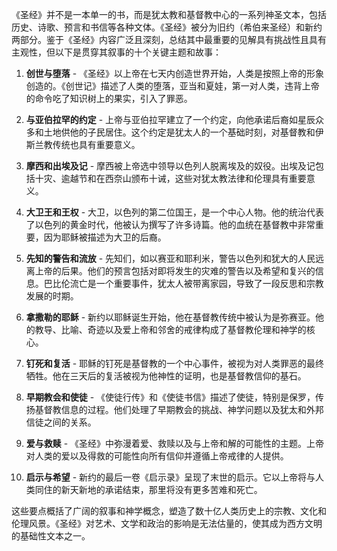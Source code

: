 《圣经》并不是一本单一的书，而是犹太教和基督教中心的一系列神圣文本，包括历史、诗歌、预言和书信等各种文体。《圣经》被分为旧约（希伯来圣经）和新约两部分。鉴于《圣经》内容广泛且深刻，总结其中最重要的见解具有挑战性且具有主观性，但以下是贯穿其叙事的十个关键主题和故事：

1. **创世与堕落** - 《圣经》以上帝在七天内创造世界开始，人类是按照上帝的形象创造的。《创世记》描述了人类的堕落，亚当和夏娃，第一对人类，违背上帝的命令吃了知识树上的果实，引入了罪恶。

2. **与亚伯拉罕的约定** - 上帝与亚伯拉罕建立了一个约定，向他承诺后裔如星辰众多和土地供他的子民居住。这个约定是犹太人的一个基础时刻，对基督教和伊斯兰教传统也具有重要意义。

3. **摩西和出埃及记** - 摩西被上帝选中领导以色列人脱离埃及的奴役。出埃及记包括十灾、逾越节和在西奈山颁布十诫，这些对犹太教法律和伦理具有重要意义。

4. **大卫王和王权** - 大卫，以色列的第二位国王，是一个中心人物。他的统治代表了以色列的黄金时代，他被认为撰写了许多诗篇。他的血统在基督教中非常重要，因为耶稣被描述为大卫的后裔。

5. **先知的警告和流放** - 先知们，如以赛亚和耶利米，警告以色列和犹大的人民远离上帝的后果。他们的预言包括对即将发生的灾难的警告以及希望和复兴的信息。巴比伦流亡是一个重要事件，犹太人被带离家园，导致了一段反思和宗教发展的时期。

6. **拿撒勒的耶稣** - 新约以耶稣诞生开始，他在基督教传统中被认为是弥赛亚。他的教导、比喻、奇迹以及爱上帝和邻舍的戒律构成了基督教伦理和神学的核心。

7. **钉死和复活** - 耶稣的钉死是基督教的一个中心事件，被视为对人类罪恶的最终牺牲。他在三天后的复活被视为他神性的证明，也是基督教信仰的基石。

8. **早期教会和使徒** - 《使徒行传》和《使徒书信》描述了使徒，特别是保罗，传扬基督教信息的过程。他们处理了早期教会的挑战、神学问题以及犹太和外邦信徒之间的关系。

9. **爱与救赎** - 《圣经》中弥漫着爱、救赎以及与上帝和解的可能性的主题。上帝对人类的爱以及得救的可能性向所有信仰并遵循上帝戒律的人提供。

10. **启示与希望** - 新约的最后一卷《启示录》呈现了末世的启示。它以上帝将与人类同住的新天新地的承诺结束，那里将没有更多苦难和死亡。

这些要点概括了广阔的叙事和神学概念，塑造了数十亿人类历史上的宗教、文化和伦理风景。《圣经》对艺术、文学和政治的影响是无法估量的，使其成为西方文明的基础性文本之一。